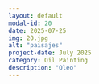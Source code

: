 ```yaml
---
layout: default
modal-id: 20
date: 2025-07-25
img: 20.jpg
alt: "paisajes"
project-date: July 2025
category: Oil Painting
description: "Oleo"
---
```

